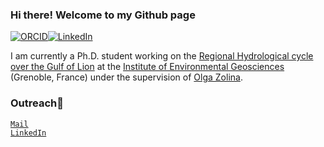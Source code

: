 ### Hi there! Welcome to my Github page 
[![ORCID](https://img.shields.io/static/v1?label=ORCID&message=0000-0003-4731-7729&color=green&style=flat-square&logo=orcid)](https://orcid.org/my-orcid?orcid=0000-0003-4731-7729)[![LinkedIn](https://img.shields.io/static/v1?label=&message=LinkedIn&color=0077B5&style=flat-square&logo=linkedin)](https://www.linkedin.com/in/fatima-jomaa-16991a1b5/)

I am currently a Ph.D. student working on the [Regional Hydrological cycle over the Gulf of Lion](https://www.theses.fr/s273306) 
 at the [Institute of Environmental Geosciences](http://www.ige-grenoble.fr/?lang=en) (Grenoble, France) under the supervision of [Olga Zolina](http://pp.ige-grenoble.fr/pageperso/zolinao/).

### Outreach:email:
 <code>[Mail](mailto:fatima.jomaa@univ-grenoble-alpes.fr)</code>     
 <code>[LinkedIn](https://www.linkedin.com/in/fatima-jomaa-16991a1b5/)</code> 


